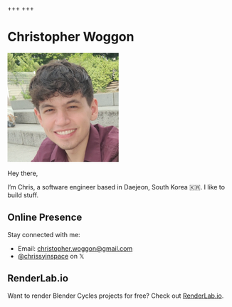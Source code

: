 +++
+++

# Christopher Woggon

![Profile Picture](profile_picture.png)

Hey there,

I’m Chris, a software engineer based in Daejeon, South Korea 🇰🇷. I like to build stuff.

## Online Presence

Stay connected with me:

- Email: [christopher.woggon@gmail.com](mailto:christopher.woggon@gmail.com)
- [@chrissyinspace](https://twitter.com/chrissyinspace) on 𝕏

## RenderLab.io

Want to render Blender Cycles projects for free? Check out [RenderLab.io](renderlab.io).
